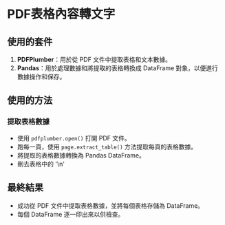 # PDF表格內容轉文字

## 使用的套件

1. **PDFPlumber**：用於從 PDF 文件中提取表格和文本數據。
2. **Pandas**：用於處理數據和將提取的表格轉換成 DataFrame 對象，以便進行數據操作和保存。

## 使用的方法

### 提取表格數據

- 使用 `pdfplumber.open()` 打開 PDF 文件。
- 跑每一頁，使用 `page.extract_table()` 方法提取每頁的表格數據。
- 將提取的表格數據轉換為 Pandas DataFrame。
- 刪去表格中的 '\n'

## 最終結果

- 成功從 PDF 文件中提取表格數據，並將每個表格存儲為 DataFrame。
- 每個 DataFrame 逐一印出來以供檢查。
